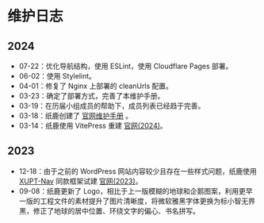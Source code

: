 # 维护日志

## 2024

- 07-22：优化导航结构，使用 ESLint，使用 Cloudflare Pages 部署。
- 06-02：使用 Stylelint。
- 04-01：修复了 Nginx 上部署的 cleanUrls 配置。
- 03-23：确定了部署方式，完善了本维护手册。
- 03-19：在历届小组成员的帮助下，成员列表已经趋于完善。
- 03-18：纸鹿创建了 [官网维护手册](/manual/) 。
- 03-14：纸鹿使用 VitePress 重建 [<i class="fa-brands fa-github"></i>官网(2024)](https://github.com/xiyou-linuxer/XiyouLinuxWebsite2024)。

## 2023

- 12-18：由于之前的 WordPress 网站内容较少且存在一些样式问题，纸鹿使用 [<i class="fa-brands fa-github"></i>XUPT-Nav](https://github.com/L33Z22L11/XUPT-Nav) 同款框架试建 [<i class="fa-brands fa-github"></i>官网(2023)](https://github.com/xiyou-linuxer/XiyouLinuxWebsite2023)。
- 09-08：纸鹿更新了 Logo，相比于上一版模糊的地球和企鹅图案，利用更早一版的工程文件的素材提升了图片清晰度，将微软雅黑字体更换为标小智无界黑，修正了地球的居中位置、环绕文字的偏心、书名拼写。

